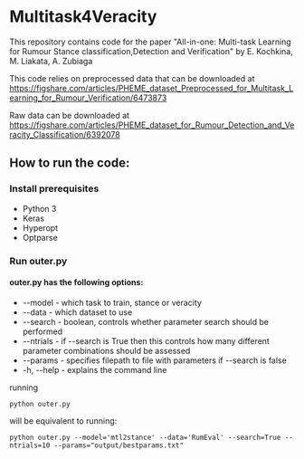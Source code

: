 # Multitask4Veracity
This repository contains code for the paper "All-in-one: Multi-task Learning for Rumour Stance classification,Detection and Verification" by E. Kochkina, M. Liakata, A. Zubiaga 

This code relies on preprocessed data that can be downloaded at https://figshare.com/articles/PHEME_dataset_Preprocessed_for_Multitask_Learning_for_Rumour_Verification/6473873

Raw data can be downloaded at https://figshare.com/articles/PHEME_dataset_for_Rumour_Detection_and_Veracity_Classification/6392078


## How to run the code:

### Install prerequisites 

 * Python 3
 * Keras
 * Hyperopt
 * Optparse
 
### Run outer.py

#### outer.py has the following options:
* --model - which task to train, stance or veracity
* --data - which dataset to use 
* --search  - boolean, controls whether parameter search should be performed
* --ntrials - if --search is True then this controls how many different 
            parameter combinations should be assessed
* --params - specifies filepath to file with parameters if --search is false
* -h, --help - explains the command line 

running

```
python outer.py
```

will be equivalent to running:
```
python outer.py --model='mtl2stance' --data='RumEval' --search=True --ntrials=10 --params="output/bestparams.txt" 
```
